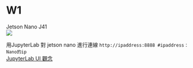 # W1
Jetson Nano J41  
<img src="https://github.com/kuchyang/IoT_Projects/blob/main/W1%EF%BC%9A%E9%96%8B%E7%99%BC%E7%92%B0%E5%A2%83/Jetson%20Nano%20J41.JPG" >


用JupyterLab 對 jetson nano 進行連線
`http://ipaddress:8888 #ipaddress：Nano的ip`  
[JupyterLab UI 觀念](https://experienceleague.adobe.com/docs/experience-platform/data-science-workspace/jupyterlab/overview.html?lang=zh-Hant#jupyterlab-interface)
